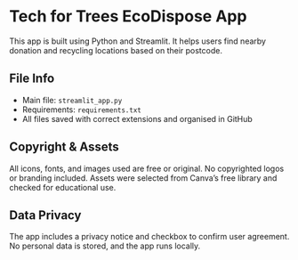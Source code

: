 # Tech for Trees EcoDispose App

This app is built using Python and Streamlit. It helps users find nearby donation and recycling locations based on their postcode.

## File Info
- Main file: `streamlit_app.py`
- Requirements: `requirements.txt`
- All files saved with correct extensions and organised in GitHub

## Copyright & Assets
All icons, fonts, and images used are free or original. No copyrighted logos or branding included. Assets were selected from Canva’s free library and checked for educational use.

## Data Privacy
The app includes a privacy notice and checkbox to confirm user agreement. No personal data is stored, and the app runs locally.
